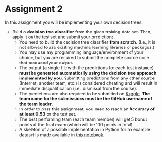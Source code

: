 # Assignment 2

In this assignment you will be implementing your own decision trees. 

  * Build a **decision tree classifier** from the given training data set. Then, apply it on the test set and submit your predictions.
      - You need to build the decision tree classifier **from scratch**. (I.e., it is not allowed to use existing machine learning libraries or packages.)
      - You may use any programming language/environment of your choice, but you are required to submit the complete source code that produced your output.
      - The output (a single file with the predictions for each test instance) **must be generated automatically using the decision tree approach implemented by you**. Submitting predictions from any other source (Internet, another team, etc.) is considered cheating and will result in immediate disqualification (i.e., dismissal from the course).   
      - The predictions are also required to be submitted on [Kaggle](https://www.kaggle.com/t/42fe17fac7d54895bb0181e85b4d4d19). **The team name for the submissions must be the GitHub username of the team leader**.
      - In order to pass this assignment, you need to reach an **Accuracy of at least 0.53** on the test set.
      - The best performing team (each team member) will get 5 bonus points at the final exam (which will be 100 points in total).
      - A skeleton of a possible implementation in Python for an example dataset is made available in [this notebook](2_Decision_tree_example.ipynb).
